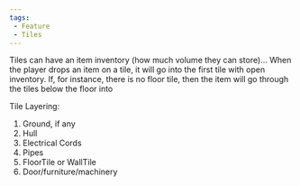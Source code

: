 ```yaml
---
tags:
 - Feature
 - Tiles
---
```


Tiles can have an item inventory (how much volume they can store)... When the player drops an item on a tile, it will go into the first tile with open inventory. If, for instance, there is no floor tile, then the item will go through the tiles below the floor into 

Tile Layering:
1. Ground, if any
2. Hull
3. Electrical Cords
4. Pipes
5. FloorTile or WallTile
6. Door/furniture/machinery